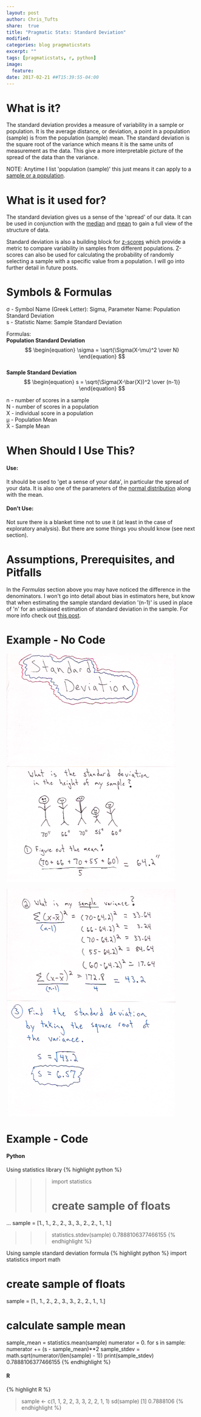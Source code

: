 ```yaml
---
layout: post
author: Chris_Tufts
share:  true
title: "Pragmatic Stats: Standard Deviation"
modified:
categories: blog pragmaticstats
excerpt: ""
tags: [pragmaticstats, r, python]
image:
  feature:
date: 2017-02-21 ##T15:39:55-04:00
---
```


# What is it?
The standard deviation provides a measure of variability in a sample or population.
It is the average distance, or deviation, a point in a population (sample) is
from the population (sample) mean.  The standard deviation is the square root of
the variance which means it is the same units of measurement as the data.  This
give a more interpretable picture of the spread of the data than the variance.

NOTE: Anytime I list 'population (sample)' this just means it can apply to a
[sample or a population](http://stats.stackexchange.com/questions/269/what-is-the-difference-between-a-population-and-a-sample#answer-416).  

# What is it used for?
The standard deviation gives us a sense of the 'spread' of our data. It can be used in
conjunction with the [median](http://miningthedetails.com/blog/r/python/pragmatic/stats/PragmaticPostMedian/) and [mean](http://miningthedetails.com/blog/r/python/pragmatic/stats/PragmaticPostMean/) to gain a full view of the structure of data.

Standard deviation is also a building block for [z-scores](https://en.wikipedia.org/wiki/Standard_score) which provide a
metric to compare variability in samples from different populations. Z-scores
can also be used for calculating the probability of randomly selecting a sample
with a specific value from a population. I will go into further detail in future
posts.


# Symbols & Formulas
&sigma; - Symbol Name (Greek Letter): Sigma,
  Parameter Name: Population Standard Deviation<br/>
s - Statistic Name: Sample Standard Deviation

Formulas:<br />
<b>Population Standard Deviation</b><br/>
<span>
$$
\begin{equation}
\sigma = \sqrt{\Sigma(X-\mu)^2 \over N}
\end{equation}
$$
</span><br/>
<b>Sample Standard Deviation</b><br/>
<span>
$$
\begin{equation}
s = \sqrt{\Sigma(X-\bar{X})^2 \over (n-1)}
\end{equation}
$$
</span>

n - number of scores in a sample<br />
N - number of scores in a population<br />
X - individual score in a population<br/>
&mu; - Population Mean<br />
X&#772; - Sample Mean


# When Should I Use This?

#### Use:
It should be used to 'get a sense of your data', in particular the spread of
your data. It is also one of the parameters of the [normal distribution](http://stattrek.com/probability-distributions/normal.aspx)
along with the mean.

#### Don't Use:
Not sure there is a blanket time not to use it (at least in the case of
exploratory analysis).  But there are some things you should know (see next section).


# Assumptions, Prerequisites, and Pitfalls

In the <i>Formulas</i> section above you may have noticed the difference in the
denominators. I won't go into detail about bias in estimators here, but know that
when estimating the sample standard deviation '(n-1)' is used in place of 'n' for an
unbiased estimation of standard deviation in the sample. For more info check out [this
post](http://stats.stackexchange.com/questions/51237/population-variance-and-sample-variance#answer-51239).  

# Example - No Code

![Standard Deviation Page 1 and 2](/images/stdev/slides1_2.png)

![Standard Deviation Page 3 and 4](/images/stdev/slides3_4.png)


# Example - Code

#### Python

Using statistics library
{% highlight python %}
>>> import statistics
>>> # create sample of floats
... sample = [1., 1., 2., 2., 3., 3., 2., 2., 1., 1.]
>>> statistics.stdev(sample)
0.7888106377466155
{% endhighlight %}

Using sample standard deviation formula
{% highlight python %}
import statistics
import math
# create sample of floats
sample = [1., 1., 2., 2., 3., 3., 2., 2., 1., 1.]
# calculate sample mean
sample_mean = statistics.mean(sample)
numerator = 0.
for s in sample:
  numerator += (s - sample_mean)**2
sample_stdev = math.sqrt(numerator/(len(sample) - 1))
print(sample_stdev)
0.7888106377466155
{% endhighlight %}

#### R
{% highlight R %}
> sample <- c(1, 1, 2, 2, 3, 3, 2, 2, 1, 1)
> sd(sample)
[1] 0.7888106
{% endhighlight %}

[jekyll-gh]: https://github.com/jekyll/jekyll
[jekyll]:    http://jekyllrb.com
